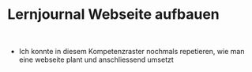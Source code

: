
# Lernjournal Webseite aufbauen


<br>

- Ich konnte in diesem Kompetenzraster nochmals repetieren, wie man eine webseite plant und anschliessend umsetzt